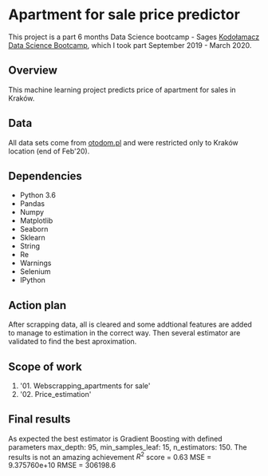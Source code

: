 # Apartment for sale price predictor

This project is a part 6 months Data Science bootcamp - Sages [Kodołamacz Data Science Bootcamp](https://www.kodolamacz.pl/bootcamp-datascience/), which I took part September 2019 - March 2020.


## Overview

This machine learning project predicts price of apartment for sales in Kraków.


## Data
All data sets come from [otodom.pl](https://www.otodom.pl/) and were restricted only to Kraków location (end of Feb'20).


## Dependencies

* Python 3.6
* Pandas
* Numpy
* Matplotlib
* Seaborn
* Sklearn
* String
* Re
* Warnings
* Selenium
* IPython


## Action plan

After scrapping data, all is cleared and some addtional features are added to manage to estimation in the correct way. Then several estimator are validated to find the best aproximation.


## Scope of work

1. '01. Webscrapping_apartments for sale'
2. '02. Price_estimation'


## Final results

As expected the best estimator is Gradient Boosting with defined parameters max_depth: 95, min_samples_leaf: 15, n_estimators: 150. The results is not an amazing achievement 
$R^2$ score = 0.63
MSE = 9.375760e+10
RMSE = 306198.6
